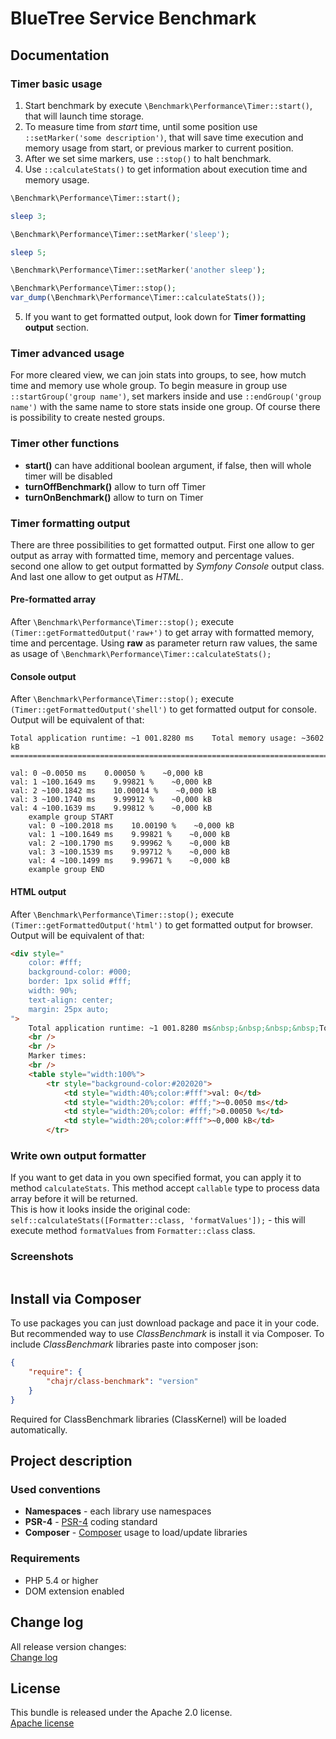 BlueTree Service Benchmark
============

## Documentation

### Timer basic usage

1. Start benchmark by execute `\Benchmark\Performance\Timer::start()`, that will launch time storage.
2. To measure time from _start_ time, until some position use `::setMarker('some description')`, that will save time
execution and memory usage from start, or previous marker to current position.
3. After we set sime markers, use `::stop()` to halt benchmark.
4. Use `::calculateStats()` to get information about execution time and memory usage.

```php
\Benchmark\Performance\Timer::start();

sleep 3;

\Benchmark\Performance\Timer::setMarker('sleep');

sleep 5;

\Benchmark\Performance\Timer::setMarker('another sleep');

\Benchmark\Performance\Timer::stop();
var_dump(\Benchmark\Performance\Timer::calculateStats());
```

5. If you want to get formatted output, look down for __Timer formatting output__ section.

### Timer advanced usage

For more cleared view, we can join stats into groups, to see, how mutch time and memory use whole group. To begin measure
in group use `::startGroup('group name')`, set markers inside and use `::endGroup('group name')` with the same name to
store stats inside one group. Of course there is possibility to create nested groups.

### Timer other functions

* **start()** can have additional boolean argument, if false, then will whole timer will be disabled
* **turnOffBenchmark()** allow to turn off Timer
* **turnOnBenchmark()** allow to turn on Timer

### Timer formatting output
There are three possibilities to get formatted output. First one allow to ger output as array with formatted time, memory
and percentage values. second one allow to get output formatted by _Symfony Console_ output class. And last one allow
to get output as _HTML_.

#### Pre-formatted array
After `\Benchmark\Performance\Timer::stop();` execute `(Timer::getFormattedOutput('raw+')` to get array with formatted
memory, time and percentage. Using __raw__ as parameter return raw values, the same as usage of
 `\Benchmark\Performance\Timer::calculateStats();`

#### Console output
After `\Benchmark\Performance\Timer::stop();` execute `(Timer::getFormattedOutput('shell')` to get formatted output for
console. Output will be equivalent of that:  
```
Total application runtime: ~1 001.8280 ms    Total memory usage: ~3602 kB
=========================================================================

val: 0 ~0.0050 ms    0.00050 %    ~0,000 kB
val: 1 ~100.1649 ms    9.99821 %    ~0,000 kB
val: 2 ~100.1842 ms    10.00014 %    ~0,000 kB
val: 3 ~100.1740 ms    9.99912 %    ~0,000 kB
val: 4 ~100.1639 ms    9.99812 %    ~0,000 kB
    example group START
    val: 0 ~100.2018 ms    10.00190 %    ~0,000 kB
    val: 1 ~100.1649 ms    9.99821 %    ~0,000 kB
    val: 2 ~100.1790 ms    9.99962 %    ~0,000 kB
    val: 3 ~100.1539 ms    9.99712 %    ~0,000 kB
    val: 4 ~100.1499 ms    9.99671 %    ~0,000 kB
    example group END
```

#### HTML output
After `\Benchmark\Performance\Timer::stop();` execute `(Timer::getFormattedOutput('html')` to get formatted output for
browser. Output will be equivalent of that:  
```html
<div style="
    color: #fff;
    background-color: #000;
    border: 1px solid #fff;
    width: 90%;
    text-align: center;
    margin: 25px auto;
">
    Total application runtime: ~1 001.8280 ms&nbsp;&nbsp;&nbsp;&nbsp;Total memory usage: ~3129.140625 kB
    <br />
    <br />
    Marker times:
    <br />
    <table style="width:100%">
        <tr style="background-color:#202020">
            <td style="width:40%;color:#fff">val: 0</td>
            <td style="width:20%;color: #fff;">~0.0050 ms</td>
            <td style="width:20%;color: #fff;">0.00050 %</td>
            <td style="width:20%;color:#fff">~0,000 kB</td>
        </tr>
```

### Write own output formatter
If you want to get data in you own specified format, you can apply it to method `calculateStats`. This method accept
`callable` type to process data array before it will be returned.  
This is how it looks inside the original code: `self::calculateStats([Formatter::class, 'formatValues']);` - this will
execute method `formatValues` from `Formatter::class` class.

### Screenshots

![]()

Install via Composer
--------------
To use packages you can just download package and pace it in your code. But recommended
way to use _ClassBenchmark_ is install it via Composer. To include _ClassBenchmark_
libraries paste into composer json:

```json
{
    "require": {
        "chajr/class-benchmark": "version"
    }
}
```

Required for ClassBenchmark libraries (ClassKernel) will be loaded automatically.

Project description
--------------

### Used conventions

* **Namespaces** - each library use namespaces
* **PSR-4** - [PSR-4](http://www.php-fig.org/psr/psr-4/) coding standard
* **Composer** - [Composer](https://getcomposer.org/) usage to load/update libraries

### Requirements

* PHP 5.4 or higher
* DOM extension enabled

Change log
--------------
All release version changes:  
[Change log](https://githib.com/chajr/class-benchmark/CHANGELOG.md "Change log")

License
--------------
This bundle is released under the Apache 2.0 license.  
[Apache license](https://githib.com/chajr/class-benchmark/LICENSE "Apache license")